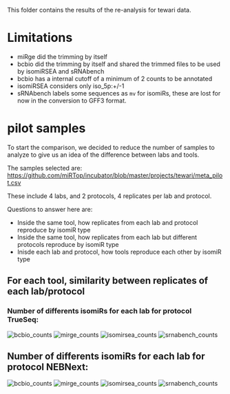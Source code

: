 This folder contains the results of the re-analysis for tewari data.

# Limitations

* miRge did the trimming by itself
* bcbio did the trimming by itself and shared the trimmed files to be used by isomiRSEA and sRNAbench
* bcbio has a internal cutoff of a minimum of 2 counts to be annotated
* isomiRSEA considers only iso_5p:+/-1
* sRNAbench labels some sequences as `mv` for isomiRs, these are lost for now in the conversion to GFF3 format.


# pilot samples

To start the comparison, we decided to reduce the number of samples to analyze to give us an idea of the difference between labs and tools.

The samples selected are: https://github.com/miRTop/incubator/blob/master/projects/tewari/meta_pilot.csv

These include 4 labs, and 2 protocols, 4 replicates per lab and protocol.


Questions to answer here are:

* Inside the same tool, how replicates from each lab and protocol reproduce by isomiR type
* Inside the same tool, how replicates from each lab but different protocols reproduce by isomiR type
* Inisde each lab and protocol, how tools reproduce each other by isomiR type

## For each tool, similarity between replicates of each lab/protocol


###  Number of differents isomiRs for each lab for protocol TrueSeq:

![bcbio_counts](https://github.com/miRTop/incubator/raw/master/projects/tewari/figures/stats/bcbio_truseq_count.png)
![mirge_counts](https://github.com/miRTop/incubator/raw/master/projects/tewari/figures/stats/mirge_trueseq_count.png)
![isomirsea_counts](https://github.com/miRTop/incubator/raw/master/projects/tewari/figures/stats/isomirsea_trueseq_count.png)
![srnabench_counts](https://github.com/miRTop/incubator/raw/master/projects/tewari/figures/stats/srnabench_trueseq_count.png)

## Number of differents isomiRs for each lab for protocol NEBNext:

![bcbio_counts](https://github.com/miRTop/incubator/raw/master/projects/tewari/figures/stats/bcbio_nebnext_count.png)
![mirge_counts](https://github.com/miRTop/incubator/raw/master/projects/tewari/figures/stats/mirge_nebnext_count.png)
![isomirsea_counts](https://github.com/miRTop/incubator/raw/master/projects/tewari/figures/stats/isomirsea_nebnext_count.png)
![srnabench_counts](https://github.com/miRTop/incubator/raw/master/projects/tewari/figures/stats/srnabench_nebnext_count.png)


